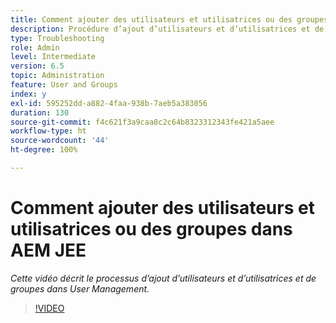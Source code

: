 ```yaml
---
title: Comment ajouter des utilisateurs et utilisatrices ou des groupes dans AEM Forms JEE
description: Procédure d’ajout d’utilisateurs et d’utilisatrices et de groupes dans AEM Forms JEE
type: Troubleshooting
role: Admin
level: Intermediate
version: 6.5
topic: Administration
feature: User and Groups
index: y
exl-id: 595252dd-a882-4faa-938b-7aeb5a383056
duration: 130
source-git-commit: f4c621f3a9caa8c2c64b8323312343fe421a5aee
workflow-type: ht
source-wordcount: '44'
ht-degree: 100%

---
```


# Comment ajouter des utilisateurs et utilisatrices ou des groupes dans AEM JEE

*Cette vidéo décrit le processus d’ajout d’utilisateurs et d’utilisatrices et de groupes dans User Management.*

>[!VIDEO](https://video.tv.adobe.com/v/335485?quality=12&learn=on)
